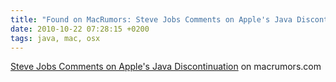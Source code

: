 ```yaml
---
title: "Found on MacRumors: Steve Jobs Comments on Apple's Java Discontinuation"
date: 2010-10-22 07:28:15 +0200
tags: java, mac, osx
---
```


[Steve Jobs Comments on Apple's Java Discontinuation](http://www.macrumors.com/2010/10/22/steve-jobs-comments-on-apples-java-discontinuation/) on macrumors.com

